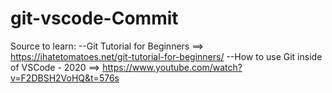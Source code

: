 # git-vscode-Commit

Source to learn:
--Git Tutorial for Beginners ==> https://ihatetomatoes.net/git-tutorial-for-beginners/
--How to use Git inside of VSCode - 2020 ==> https://www.youtube.com/watch?v=F2DBSH2VoHQ&t=576s
